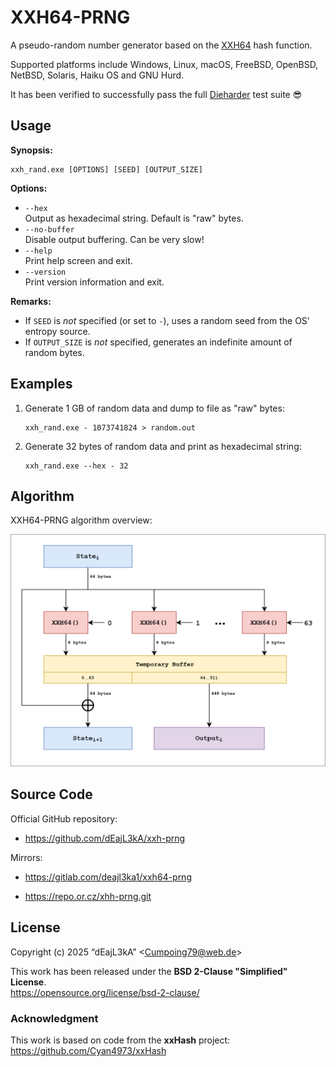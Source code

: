 # XXH64-PRNG

A pseudo-random number generator based on the [XXH64](https://xxhash.com/) hash function.

Supported platforms include Windows, Linux, macOS, FreeBSD, OpenBSD, NetBSD, Solaris, Haiku OS and GNU Hurd.

It has been verified to successfully pass the full [Dieharder](https://webhome.phy.duke.edu/~rgb/General/dieharder.php) test suite &#128526;

## Usage

**Synopsis:**

```
xxh_rand.exe [OPTIONS] [SEED] [OUTPUT_SIZE]
```

**Options:**

* `--hex`  
  Output as hexadecimal string. Default is "raw" bytes.
* `--no-buffer`  
  Disable output buffering. Can be very slow!
* `--help`  
  Print help screen and exit.
* `--version`  
  Print version information and exit.

**Remarks:**

* If `SEED` is *not* specified (or set to `-`), uses a random seed from the OS' entropy source.
* If `OUTPUT_SIZE` is *not* specified, generates an indefinite amount of random bytes.

## Examples

1. Generate 1 GB of random data and dump to file as "raw" bytes:
   ```
   xxh_rand.exe - 1073741824 > random.out
   ```

2. Generate 32 bytes of random data and print as hexadecimal string:
   ```
   xxh_rand.exe --hex - 32
   ```

## Algorithm

XXH64-PRNG algorithm overview:

![](etc/images/xxh64-prng-r1.svg)

## Source Code

Official GitHub repository:

* <https://github.com/dEajL3kA/xxh-prng>

Mirrors:

* <https://gitlab.com/deajl3ka1/xxh64-prng>

* <https://repo.or.cz/xhh-prng.git>

## License

Copyright (c) 2025 “dEajL3kA” &lt;Cumpoing79@web.de&gt;

This work has been released under the **BSD 2-Clause "Simplified" License**.  
<https://opensource.org/license/bsd-2-clause/>

### Acknowledgment

This work is based on code from the **xxHash** project:  
<https://github.com/Cyan4973/xxHash>
